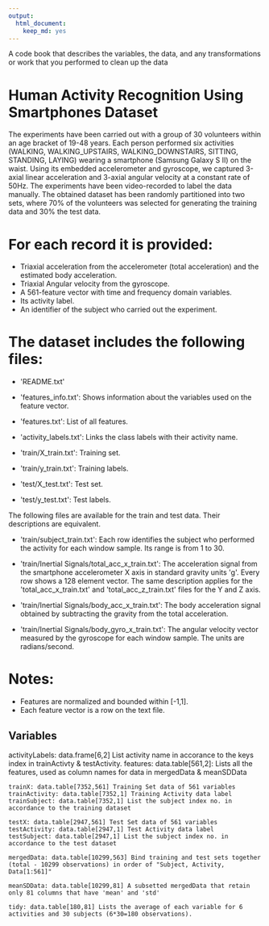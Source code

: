 ```yaml
---
output:
  html_document:
    keep_md: yes
---
```


A code book that describes the variables, the data, and any transformations or work that you performed to clean up the data

<h1>Human Activity Recognition Using Smartphones Dataset</h1>

The experiments have been carried out with a group of 30 volunteers within an age bracket of 19-48 years. Each person performed six activities (WALKING, WALKING_UPSTAIRS, WALKING_DOWNSTAIRS, SITTING, STANDING, LAYING) wearing a smartphone (Samsung Galaxy S II) on the waist. Using its embedded accelerometer and gyroscope, we captured 3-axial linear acceleration and 3-axial angular velocity at a constant rate of 50Hz. The experiments have been video-recorded to label the data manually. The obtained dataset has been randomly partitioned into two sets, where 70% of the volunteers was selected for generating the training data and 30% the test data. 

For each record it is provided:
======================================

- Triaxial acceleration from the accelerometer (total acceleration) and the estimated body acceleration.
- Triaxial Angular velocity from the gyroscope. 
- A 561-feature vector with time and frequency domain variables. 
- Its activity label. 
- An identifier of the subject who carried out the experiment.

The dataset includes the following files:
=========================================

- 'README.txt'

- 'features_info.txt': Shows information about the variables used on the feature vector.

- 'features.txt': List of all features.

- 'activity_labels.txt': Links the class labels with their activity name.

- 'train/X_train.txt': Training set.

- 'train/y_train.txt': Training labels.

- 'test/X_test.txt': Test set.

- 'test/y_test.txt': Test labels.

The following files are available for the train and test data. Their descriptions are equivalent. 

- 'train/subject_train.txt': Each row identifies the subject who performed the activity for each window sample. Its range is from 1 to 30. 

- 'train/Inertial Signals/total_acc_x_train.txt': The acceleration signal from the smartphone accelerometer X axis in standard gravity units 'g'. Every row shows a 128 element vector. The same description applies for the 'total_acc_x_train.txt' and 'total_acc_z_train.txt' files for the Y and Z axis. 

- 'train/Inertial Signals/body_acc_x_train.txt': The body acceleration signal obtained by subtracting the gravity from the total acceleration. 

- 'train/Inertial Signals/body_gyro_x_train.txt': The angular velocity vector measured by the gyroscope for each window sample. The units are radians/second. 

Notes: 
======
- Features are normalized and bounded within [-1,1].
- Each feature vector is a row on the text file.


<H2>Variables</H2>
    activityLabels: data.frame[6,2] List activity name in accorance to the keys index in trainActivty & testActivity.
    features: data.table[561,2]: Lists all the features, used as column names for data in mergedData & meanSDData

    trainX: data.table[7352,561] Training Set data of 561 variables
    trainActivity: data.table[7352,1] Training Activity data label
    trainSubject: data.table[7352,1] List the subject index no. in accordance to the training dataset

    testX: data.table[2947,561] Test Set data of 561 variables
    testActivity: data.table[2947,1] Test Activity data label
    testSubject: data.table[2947,1] List the subject index no. in accordance to the test dataset

    mergedData: data.table[10299,563] Bind training and test sets together (total - 10299 observations) in order of "Subject, Activity, Data[1:561]"
    
    meanSDData: data.table[10299,81] A subsetted mergedData that retain only 81 columns that have 'mean' and 'std'

    tidy: data.table[180,81] Lists the average of each variable for 6 activities and 30 subjects (6*30=180 observations).


